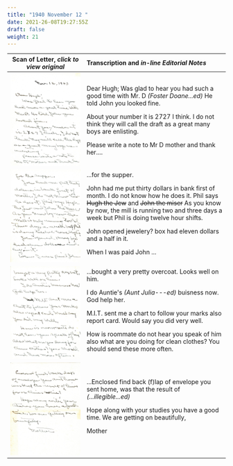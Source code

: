 ```yaml
---
title: "1940 November 12 "
date: 2021-26-08T19:27:55Z
draft: false
weight: 21
---
```

| Scan of Letter, *click to view original* | Transcription and *in-line Editorial Notes* |
| :---: | :--- |
| ![](img213.jpg?height=700px) |<p> Dear Hugh; Was glad to hear you had such a good time with Mr. D *(Foster Doane...ed)* He told John you looked fine.</p></p>  About your number it is 2727 I think.   I do not think they will call the draft as a great many boys are enlisting.</p><p> Please write a note to Mr D mother and thank her....  |
| ![](img214.jpg?height=700px) | ...for the supper.</p><p>  John had me put thirty dollars in bank first of month.  I do not know how he does it. Phil says ~~Hugh the Jew~~ and ~~John the miser~~  As you know by now, the mill is running two and three days a week but Phil is doing twelve hour shifts.</p><p>  John opened jewelery? box had eleven dollars and a half in it.</p><p>  When I was paid John ... |
| ![](img215.jpg?height=700px) | ...bought a very pretty overcoat.  Looks well on him.</p><p>  I do Auntie's *(Aunt Julia---ed)*  buisness now.  God help her.</p><p>  M.I.T. sent me a chart to follow your marks also report card.  Would say you did very well.</p><p>  How is roommate do not hear you speak of him also what are you doing for clean clothes? You should send these more often.</p><p> | 
| ![](img216.jpg?height=700px) | ...Enclosed find back (f)lap of envelope you sent home,  was that the result of *(...illegible...ed)*</p><p> Hope along with your studies you have a good time.  We are getting on beautifully,<p/><p>  Mother |
